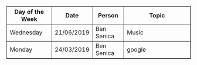 <table border="1px solid">
            <tr>
                <th align=center width=25%>Day of the Week</th>
                <th align=center width=17.5%>Date</th>
                <th align=center width=17.5%>Person</th>
                <th align=center width=40%>Topic</th>
            </tr>
            <tr>
                <td>Wednesday</td>
                <td>21/06/2019</td>
                <td>Ben Senica</td>
                <td>Music</td>
            </tr>
	    <tr>
		<td>Monday</td>
		<td>24/03/2019</td>
		<td>Ben Senica</td>
		<td>google</td>
        </table>
